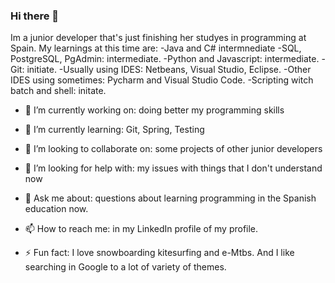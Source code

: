 ### Hi there 👋

Im a junior developer that's just finishing her studyes in programming at Spain. My learnings at this time are:
-Java and C# intermnediate
-SQL, PostgreSQL, PgAdmin: intermediate.
-Python and Javascript: intermediate.
-Git: initiate.
-Usually using IDES: Netbeans, Visual Studio, Eclipse.
-Other IDES using sometimes: Pycharm and Visual Studio Code.
-Scripting witch batch and shell: initate.

- 🔭 I’m currently working on: doing better my programming skills
  
- 🌱 I’m currently learning: Git, Spring, Testing
  
- 👯 I’m looking to collaborate on: some projects of other junior developers
  
- 🤔 I’m looking for help with: my issues with things that I don't understand now
  
- 💬 Ask me about: questions about learning programming in the Spanish education now.
  
- 📫 How to reach me: in my LinkedIn profile of my profile.
  
- ⚡ Fun fact: I love snowboarding kitesurfing and e-Mtbs. And I like searching in Google to a lot of variety of themes.
